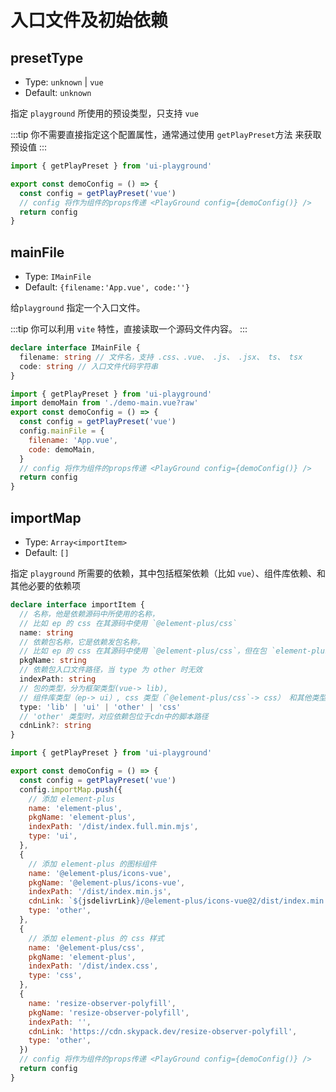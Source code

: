 # 入口文件及初始依赖

## presetType

- Type: `unknown` | `vue`
- Default: `unknown`

指定 `playground` 所使用的预设类型，只支持 `vue`

:::tip
你不需要直接指定这个配置属性，通常通过使用 `getPlayPreset`方法 来获取预设值
:::

```js
import { getPlayPreset } from 'ui-playground'

export const demoConfig = () => {
  const config = getPlayPreset('vue')
  // config 将作为组件的props传递 <PlayGround config={demoConfig()} />
  return config
}
```

## mainFile

- Type: `IMainFile`
- Default: `{filename:'App.vue', code:''}`

给`playground` 指定一个入口文件。

:::tip
你可以利用 `vite` 特性，直接读取一个源码文件内容。
:::

```typescript
declare interface IMainFile {
  filename: string // 文件名，支持 .css、.vue、 .js、 .jsx、 ts、 tsx
  code: string // 入口文件代码字符串
}
```

```js
import { getPlayPreset } from 'ui-playground'
import demoMain from './demo-main.vue?raw'
export const demoConfig = () => {
  const config = getPlayPreset('vue')
  config.mainFile = {
    filename: 'App.vue',
    code: demoMain,
  }
  // config 将作为组件的props传递 <PlayGround config={demoConfig()} />
  return config
}
```

## importMap

- Type: `Array<importItem>`
- Default: `[]`

指定 `playground` 所需要的依赖，其中包括框架依赖（比如 `vue`）、组件库依赖、和其他必要的依赖项

```typescript
declare interface importItem {
  // 名称，他是依赖源码中所使用的名称，
  // 比如 ep 的 css 在其源码中使用 `@element-plus/css`
  name: string
  // 依赖包名称，它是依赖发包名称，
  // 比如 ep 的 css 在其源码中使用 `@element-plus/css`，但在包 `element-plus` 中
  pkgName: string
  // 依赖包入口文件路径，当 type 为 other 时无效
  indexPath: string
  // 包的类型，分为框架类型(vue-> lib), 
  // 组件库类型（ep-> ui）, css 类型（`@element-plus/css`-> css） 和其他类型 other
  type: 'lib' | 'ui' | 'other' | 'css'
  // 'other' 类型时，对应依赖包位于cdn中的脚本路径
  cdnLink?: string 
}
```

```js
import { getPlayPreset } from 'ui-playground'

export const demoConfig = () => {
  const config = getPlayPreset('vue')
  config.importMap.push({
    // 添加 element-plus
    name: 'element-plus',
    pkgName: 'element-plus',
    indexPath: '/dist/index.full.min.mjs',
    type: 'ui',
  },
  {
    // 添加 element-plus 的图标组件
    name: '@element-plus/icons-vue',
    pkgName: '@element-plus/icons-vue',
    indexPath: '/dist/index.min.js',
    cdnLink: `${jsdelivrLink}/@element-plus/icons-vue@2/dist/index.min.js`,
    type: 'other',
  },
  {
    // 添加 element-plus 的 css 样式
    name: '@element-plus/css',
    pkgName: 'element-plus',
    indexPath: '/dist/index.css',
    type: 'css',
  },
  {
    name: 'resize-observer-polyfill',
    pkgName: 'resize-observer-polyfill',
    indexPath: '',
    cdnLink: 'https://cdn.skypack.dev/resize-observer-polyfill',
    type: 'other',
  })
  // config 将作为组件的props传递 <PlayGround config={demoConfig()} />
  return config
}
```